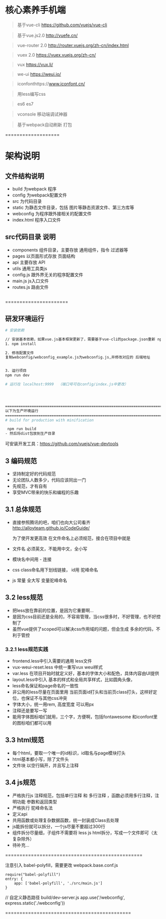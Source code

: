 # 核心素养手机端

> 基于vue-cli https://github.com/vuejs/vue-cli

> 基于vue.js2.0 http://vuefe.cn/

> vue-router 2.0  http://router.vuejs.org/zh-cn/index.html

> vuex 2.0 https://vuex.vuejs.org/zh-cn/

> vux https://vux.li/

> we-ui https://weui.io/

> iconfonthttps://www.iconfont.cn/

> 用less编写css

> es6 es7

> vconsole 移动端调试神器

> 基于webpack自动刷新 打包

===================
# 架构说明

## 文件结构说明

- build 为webpack 程序
- config 为webpack配置文件
- src 为代码目录
- static 为静态文件目录，包括 图片等静态资源文件、第三方库等
- webconfig 为程序跟外接相关的配置文件
- index.html 程序入口文件

## src代码目录 说明
- components 组件目录，主要存放 通用组件，指令 过滤器等
- pages 以页面形式存放 页面结构
- api 主要存放 API
- utils 通用工具类js
- config.js 跟外界无关的程序配置文件
- main.js js入口文件
- routes.js 路由文件

##
======================




## 研发环境运行

``` bash
# 安装依赖

// 安装基本依赖，如果vue.js基本框架更新了，需要基于vue-cli的package.json重新 npm install一下
1. npm install

2. 修改配置文件
复制webconfig/webconfig_example.js为webconfig.js,并修改对应的 后端地址


3. 运行项目
npm run dev

# 运行在 localhost:9999  （端口号可在config/index.js中更改）




=========================================================================
以下为生产环境运行
=========================================================================
# build for production with minification

 npm run build
- 然后将dist包放到生产目录

```

可安装开发工具：https://github.com/vuejs/vue-devtools


## 3 编码规范


- 坚持制定好的代码规范
- 无论团队人数多少，代码应该同出一门
- 先规范，才有自有
- 享受MVC带来的快乐和编程的乐趣
## 3.1 总体规范

- 直接参照腾讯的吧，咱们也向大公司看齐  http://alloyteam.github.io/CodeGuide/

  为了使开发更高效
   在文件命名上必须规范，接合在项目中就是
 - 文件名 必须英文，不能用中文，全小写
 - 模块名中间用 - 连接
 - css class命名用下划线链接， id用 驼峰命名
 - js 常量 全大写  变量驼峰命名


## 3.2 less规范


- 把less放在靠前的位置，是因为它重要啊...
- 是因为css目前还是全局的，不容易管理，当css很多时，不好管理，也不好控制了
- 虽然vue提供了scoped可以解决css作用域的问题，但会生成 多余的代码，不利于管控


### 3.2.1 less规范实践

 - frontend.less中引入需要的通用 less文件
 - vux-weui-reset.less 中统一重写vux weui样式
 - var.less 在项目开始时就定义好，基本的字体大小和配色，具体内容由UI提供
 - layout.less中引入 基本的样式和全局共享样式，比如圆角头像，
 - less命名保证和page命名的一致性
 - 非公用的less尽量在页面里用 当前页面id打头和当前页class打头，这样好定位，也保证不与其他css冲突
 - 字体大小，统一用rem, 高度宽度 可以用px
 - 注释还是要写一写
 - 能用字体图标咱们就用，三个字，方便啊，包括fontawesome 和iconfont里的图标咱们都可以用


## 3.3 html规范
 - 每个html，要取一个唯一的id标识，id取名与page模块打头
 - html基本都小写，除了文件头
 - 文件块 以空行隔开，并且写上注释


## 3.4 js规范
 - 严格执行js 注释规范，包括单行注释 和 多行注释 ，函数必须用多行注释，注明功能 参数和返回类型
 - 严格执行 驼峰命名法
 - 定义api
 - 共用函数或处理复杂数据函数，统一封装成Class去处理
 - js能拆份就可以拆分，一个js尽量不要超过300行
 - 组件拆分尽量细，子组件不需要将 less js html拆分，写成一个文件即可（太复杂除外）
 - 待补充...























================================================

注意引入  babel-polyfill，需要更改 webpack.base.conf.js

```
require("babel-polyfill")
entry: {
    app: ['babel-polyfill', './src/main.js']
}
```

// 自定义静态路径 build/dev-server.js
app.use('/webconfig', express.static('./webconfig'))


============================================
